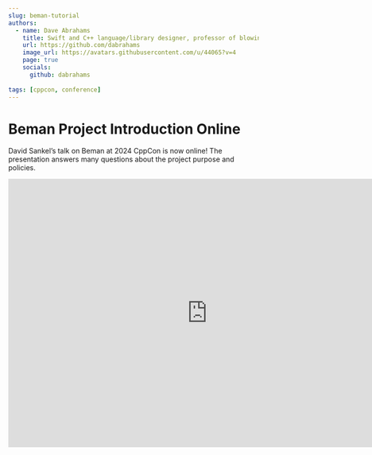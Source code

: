 ```yaml
---
slug: beman-tutorial
authors:
  - name: Dave Abrahams
    title: Swift and C++ language/library designer, professor of blowing-your-mind.
    url: https://github.com/dabrahams
    image_url: https://avatars.githubusercontent.com/u/44065?v=4
    page: true
    socials:
      github: dabrahams
 
tags: [cppcon, conference]
---
```


# Beman Project Introduction Online

David Sankel’s talk on Beman at 2024 CppCon is now online! 
The presentation answers many questions about the project purpose and policies. 

<!-- truncate -->

<iframe  width="800" height="540" src="https://www.youtube.com/embed/f4JinCpcQOg" frameborder="0" allowFullScreen="true" webkitallowfullscreen="true" mozallowfullscreen="true"></iframe>
